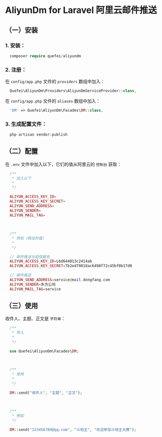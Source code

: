 # AliyunDm for Laravel 阿里云邮件推送




## （一）安装



### 1. 安装：


```php
  composer require quefei/aliyundm
```



### 2. 注册：


在 `config/app.php` 文件的 `providers` 数组中加入：

```php
  Quefei\AliyunDm\Providers\AliyunDmServiceProvider::class,
```


在 `config/app.php` 文件的 `aliases` 数组中加入：

```php
  'DM' => Quefei\AliyunDm\Facades\DM::class,
```



### 3. 生成配置文件：


```php
  php artisan vendor:publish
```




## （二）配置



在 `.env` 文件中加入以下，它们的值从阿里云的 `控制台` 获取：

```php
  /**
   * 加入以下
   * 
   */
   
  ALIYUN_ACCESS_KEY_ID=
  ALIYUN_ACCESS_KEY_SECRET=
  ALIYUN_SEND_ADDRESS=
  ALIYUN_SENDER=
  ALIYUN_MAIL_TAG=
  
  
  
  /**
   * 例如（假设的值）
   * 
   */
   
  // 邮件推送与短信服务
  ALIYUN_ACCESS_KEY_ID=L6d644013c2414ab                                        // Access Key ID
  ALIYUN_ACCESS_KEY_SECRET=Tb2ed79818ac6498f72c45bf0b17d0                      // Access Key Secret
  
  // 邮件推送
  ALIYUN_SEND_ADDRESS=service@mail.dongfang.com                                // 发信地址
  ALIYUN_SENDER=东方公司                                                        // 发件人（用户自定义）
  ALIYUN_MAIL_TAG=service                                                      // 邮件标签
```




## （三）使用



收件人、主题、正文是 `字符串`：

```php
  /**
   * 导入
   *
   */
   
  use Quefei\AliyunDm\Facades\DM;
  
  
  
  /**
   * 使用
   *
   */
   
  DM::send("收件人", "主题", "正文");
  
  
  
  /**
   * 例如
   */
  
  DM::send("123456789@qq.com", "斗地主", "欢迎参加斗地主大赛");
```

